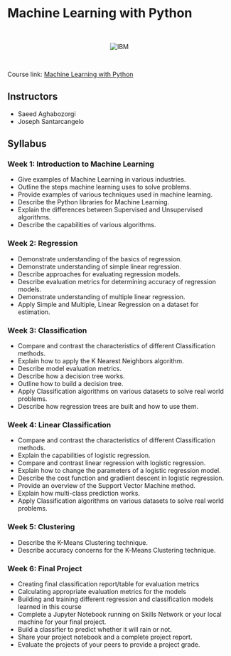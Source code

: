 # Machine Learning with Python

<br>

<p align="center">
	<img src="https://github.com/ChristophBeckmann/Courses/blob/main/IBM%20Data%20Science%20Professional%20Certificate/ibm.svg" title="IBM" alt="IBM" />
</p>

<br>

Course link: [Machine Learning with Python](https://www.coursera.org/learn/python-for-data-visualization/)

## Instructors
- Saeed Aghabozorgi
- Joseph Santarcangelo

## Syllabus

### Week 1: Introduction to Machine Learning
-   Give examples of Machine Learning in various industries.
-   Outline the steps machine learning uses to solve problems.
-   Provide examples of various techniques used in machine learning.
-   Describe the Python libraries for Machine Learning.
-   Explain the differences between Supervised and Unsupervised algorithms.
-   Describe the capabilities of various algorithms.

### Week 2: Regression
-   Demonstrate understanding of the basics of regression.
-   Demonstrate understanding of simple linear regression.
-   Describe approaches for evaluating regression models.
-   Describe evaluation metrics for determining accuracy of regression models.
-   Demonstrate understanding of multiple linear regression.
-   Apply Simple and Multiple, Linear Regression on a dataset for estimation.

### Week 3: Classification
-   Compare and contrast the characteristics of different Classification methods.
-   Explain how to apply the K Nearest Neighbors algorithm.
-   Describe model evaluation metrics.
-   Describe how a decision tree works.
-   Outline how to build a decision tree.
-   Apply Classification algorithms on various datasets to solve real world problems.
-   Describe how regression trees are built and how to use them.

### Week 4: Linear Classification
-   Compare and contrast the characteristics of different Classification methods.
-   Explain the capabilities of logistic regression.
-   Compare and contrast linear regression with logistic regression.
-   Explain how to change the parameters of a logistic regression model.
-   Describe the cost function and gradient descent in logistic regression.
-   Provide an overview of the Support Vector Machine method.
-   Explain how multi-class prediction works.
-   Apply Classification algorithms on various datasets to solve real world problems.

### Week 5: Clustering
- Describe the K-Means Clustering technique.
- Describe accuracy concerns for the K-Means Clustering technique.

### Week 6: Final Project
-   Creating final classification report/table for evaluation metrics
-   Calculating appropriate evaluation metrics for the models
-   Building and training different regression and classification models learned in this course
-   Complete a Jupyter Notebook running on Skills Network or your local machine for your final project.
-   Build a classifier to predict whether it will rain or not.
-   Share your project notebook and a complete project report.
-   Evaluate the projects of your peers to provide a project grade.
